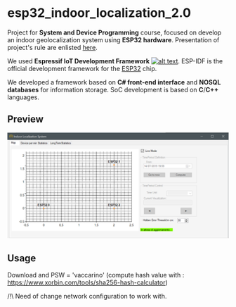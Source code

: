 # esp32_indoor_localization_2.0

Project for __System and Device Programming__ course, focused on develop an indoor geolocalization system using __ESP32 hardware__. Presentation of project's rule are enlisted <a href="https://github.com/BreakSecurity/esp32-indoor-localization/blob/master/EXTRA/Progetto%20del%20corso.pdf">here</a>.

We used __Espressif IoT Development Framework__ [![alt text](https://readthedocs.org/projects/docs/badge/?version=latest "Documentation Status")](https://esp-idf.readthedocs.io/en/latest/?badge=latest). ESP-IDF is the official development framework for the [ESP32](https://espressif.com/en/products/hardware/esp32/overview) chip.

We developed a framework based on __C# front-end interface__ and __NOSQL databases__ for information storage. SoC development is based on __C__/__C++__ languages. 

## Preview
<img src="presentazione.PNG">

## Usage
Download and 
PSW = 'vaccarino' (compute hash value with : https://www.xorbin.com/tools/sha256-hash-calculator) 


/!\ Need of change network configuration to work with. 

